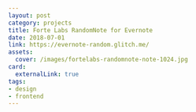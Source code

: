 ```yaml
---
layout: post
category: projects
title: Forte Labs RandomNote for Evernote
date: 2018-07-01
link: https://evernote-random.glitch.me/
assets:
  cover: /images/fortelabs-randomnote-note-1024.jpg
card:
  externalLink: true
tags: 
- design
- frontend
---
```

